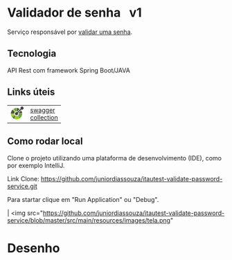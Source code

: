 # Validador de senha &nbsp; v1

Serviço responsável por [validar uma senha](http://localhost:8080/api/validator/v1/password).

## Tecnologia

API Rest com framework Spring Boot/JAVA

## Links úteis

|  |  |
| ------ | ------ |
| <img src="https://github.com/juniordiassouza/itautest-validate-password-service/blob/master/src/main/resources/images/openapi%20.png" width="32" height="32"> | [swagger](http://localhost:8080/api/validator/v1/swagger-ui/index.html) <br> [collection](http://localhost:8080/api/validator/v1/v2/api-docs) |

## Como rodar local

Clone o projeto utilizando uma plataforma de desenvolvimento (IDE), como por exemplo IntelliJ.

Link Clone: https://github.com/juniordiassouza/itautest-validate-password-service.git

Para startar clique em "Run Application" ou "Debug".

| <img src="https://github.com/juniordiassouza/itautest-validate-password-service/blob/master/src/main/resources/images/tela.png" 

# Desenho

<img src="">
